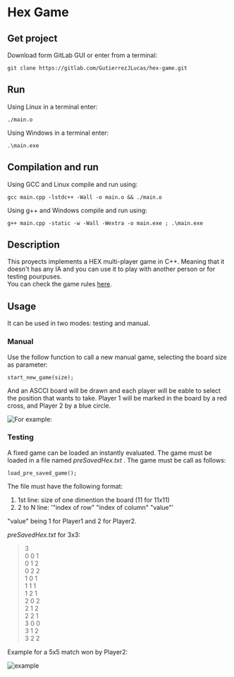 # Hex Game

## Get project
Download form GitLab GUI or enter from a terminal:
```
git clone https://gitlab.com/GutierrezJLucas/hex-game.git
```
## Run
Using Linux in a terminal enter:
```
./main.o
```
Using Windows in a terminal enter:
```
.\main.exe
```
## Compilation and run

Using GCC and Linux compile and run using:
```
gcc main.cpp -lstdc++ -Wall -o main.o && ./main.o
```

Using g++ and Windows compile and run using:
```
g++ main.cpp -static -w -Wall -Wextra -o main.exe ; .\main.exe
```

## Description
This proyects implements a HEX multi-player game in C++. Meaning that it doesn't has any IA and you can use it to play with another person or for testing pourpuses. \
You can check the game rules [here](https://www.wikiwand.com/en/Hex_(board_game)).

## Usage
It can be used in two modes: testing and manual.

### Manual
Use the follow function to call a new manual game, selecting the board size as parameter:

```
start_new_game(size);
```

And an ASCCI board will be drawn and each player will be eable to select the position that wants to take. 
Player 1 will be marked in the board by a red cross, and Player 2 by a blue circle. 

![For example:](https://i.imgur.com/n6D660W.png)

### Testing
A fixed game can be loaded an instantly evaluated. 
The game must be loaded in a file named *preSavedHex.txt* .
The game must be call as follows:
```
load_pre_saved_game();
```
The file must have the following format:
1. 1st line: size of one dimention the board (11 for 11x11)
2. 2 to N line: '"index of row" "index of column" "value"'

"value" being 1 for Player1 and 2 for Player2. 

*preSavedHex.txt* for 3x3:
>3\
0 0 1\
0 1 2\
0 2 2\
1 0 1\
1 1 1\
1 2 1\
2 0 2\
2 1 2\
2 2 1\
3 0 0\
3 1 2\
3 2 2
>

Example for a 5x5 match won by Player2:

![example](https://i.imgur.com/vMDeVv9.png)



